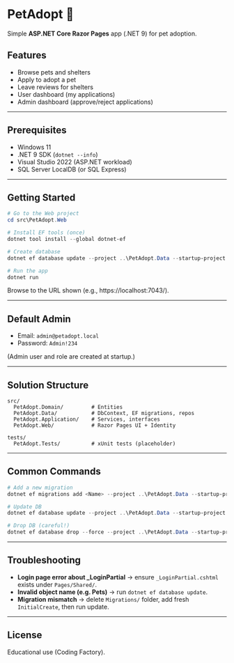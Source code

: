 # PetAdopt 🐾

Simple **ASP.NET Core Razor Pages** app (.NET 9) for pet adoption.

## Features
- Browse pets and shelters
- Apply to adopt a pet
- Leave reviews for shelters
- User dashboard (my applications)
- Admin dashboard (approve/reject applications)

---

## Prerequisites
- Windows 11
- .NET 9 SDK (`dotnet --info`)
- Visual Studio 2022 (ASP.NET workload)
- SQL Server LocalDB (or SQL Express)

---

## Getting Started

```powershell
# Go to the Web project
cd src\PetAdopt.Web

# Install EF tools (once)
dotnet tool install --global dotnet-ef

# Create database
dotnet ef database update --project ..\PetAdopt.Data --startup-project .\

# Run the app
dotnet run
```

Browse to the URL shown (e.g., https://localhost:7043/).

---

## Default Admin
- Email: `admin@petadopt.local`
- Password: `Admin!234`

(Admin user and role are created at startup.)

---

## Solution Structure
```
src/
  PetAdopt.Domain/         # Entities
  PetAdopt.Data/           # DbContext, EF migrations, repos
  PetAdopt.Application/    # Services, interfaces
  PetAdopt.Web/            # Razor Pages UI + Identity

tests/
  PetAdopt.Tests/          # xUnit tests (placeholder)
```

---

## Common Commands
```powershell
# Add a new migration
dotnet ef migrations add <Name> --project ..\PetAdopt.Data --startup-project .\

# Update DB
dotnet ef database update --project ..\PetAdopt.Data --startup-project .\

# Drop DB (careful!)
dotnet ef database drop --force --project ..\PetAdopt.Data --startup-project .\
```

---

## Troubleshooting
- **Login page error about _LoginPartial** → ensure `_LoginPartial.cshtml` exists under `Pages/Shared/`.
- **Invalid object name (e.g. Pets)** → run `dotnet ef database update`.
- **Migration mismatch** → delete `Migrations/` folder, add fresh `InitialCreate`, then run update.

---

## License
Educational use (Coding Factory).

